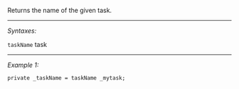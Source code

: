Returns the name of the given task.


---
*Syntaxes:*

`taskName` task

---
*Example 1:*

```sqf
private _taskName = taskName _mytask;
```